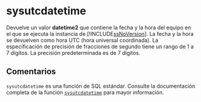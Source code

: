 ﻿---
SidebarGroup: "Funciones de fecha"
Autogenerated: true
---

# sysutcdatetime

Devuelve un valor **datetime2** que contiene la fecha y la hora del equipo en el que se ejecuta la instancia de [!INCLUDE[ssNoVersion](../../includes/ssnoversion-md.md)]. La fecha y la hora se devuelven como hora UTC (hora universal coordinada). La especificación de precisión de fracciones de segundo tiene un rango de 1 a 7 dígitos. La precisión predeterminada es de 7 dígitos.

## Comentarios 

`sysutcdatetime` es una función de SQL estándar. Consulte la documentación completa de la función [`sysutcdatetime`](https://learn.microsoft.com/es-es/sql/t-sql/functions/sysutcdatetime-transact-sql) para mayor información.
